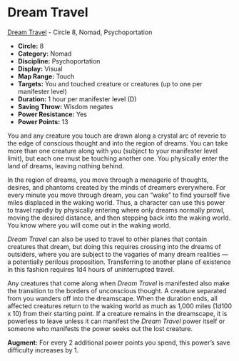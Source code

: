 # Dream Travel

[Dream Travel](/Psionics/D/DreamTravel.md) - Circle 8, Nomad, Psychoportation

- **Circle:** 8
- **Category:** Nomad
- **Discipline:** Psychoportation
- **Display:** Visual
- **Map Range:** Touch
- **Targets:** You and touched creature or creatures (up to one per manifester level)
- **Duration:** 1 hour per manifester level (D)
- **Saving Throw:** Wisdom negates
- **Power Resistance:** Yes
- **Power Points:** 13

You and any creature you touch are drawn along a crystal arc of reverie to the edge of conscious thought and into the region of dreams. You can take more than one creature along with you (subject to your manifester level limit), but each one must be touching another one. You physically enter the land of dreams, leaving nothing behind.

In the region of dreams, you move through a menagerie of thoughts, desires, and phantoms created by the minds of dreamers everywhere. For every minute you move through dream, you can “wake” to find yourself five miles displaced in the waking world. Thus, a character can use this power to travel rapidly by physically entering where only dreams normally prowl, moving the desired distance, and then stepping back into the waking world. You know where you will come out in the waking world.

*Dream Travel* can also be used to travel to other planes that contain creatures that dream, but doing this requires crossing into the dreams of outsiders, where you are subject to the vagaries of many dream realities — a potentially perilous proposition. Transferring to another plane of existence in this fashion requires 1d4 hours of uninterrupted travel.

Any creatures that come along when *Dream Travel* is manifested also make the transition to the borders of unconscious thought. A creature separated from you wanders off into the dreamscape. When the duration ends, all affected creatures return to the waking world as much as 1,000 miles (1d100 x 10) from their starting point. If a creature remains in the dreamscape, it is powerless to leave unless it can manifest the *Dream Travel* power itself or someone who manifests the power seeks out the lost creature.

**Augment:** For every 2 additional power points you spend, this power’s save difficulty increases by 1.

